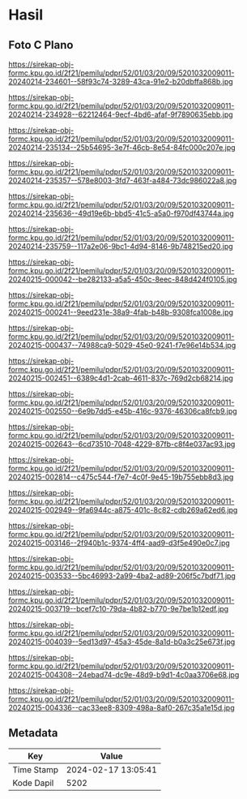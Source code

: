 # Hasil

## Foto C Plano

https://sirekap-obj-formc.kpu.go.id/2f21/pemilu/pdpr/52/01/03/20/09/5201032009011-20240214-234601--58f93c74-3289-43ca-91e2-b20dbffa868b.jpg

https://sirekap-obj-formc.kpu.go.id/2f21/pemilu/pdpr/52/01/03/20/09/5201032009011-20240214-234928--62212464-9ecf-4bd6-afaf-9f7890635ebb.jpg

https://sirekap-obj-formc.kpu.go.id/2f21/pemilu/pdpr/52/01/03/20/09/5201032009011-20240214-235134--25b54695-3e7f-46cb-8e54-84fc000c207e.jpg

https://sirekap-obj-formc.kpu.go.id/2f21/pemilu/pdpr/52/01/03/20/09/5201032009011-20240214-235357--578e8003-3fd7-463f-a484-73dc986022a8.jpg

https://sirekap-obj-formc.kpu.go.id/2f21/pemilu/pdpr/52/01/03/20/09/5201032009011-20240214-235636--49d19e6b-bbd5-41c5-a5a0-f970df43744a.jpg

https://sirekap-obj-formc.kpu.go.id/2f21/pemilu/pdpr/52/01/03/20/09/5201032009011-20240214-235759--117a2e06-9bc1-4d94-8146-9b748215ed20.jpg

https://sirekap-obj-formc.kpu.go.id/2f21/pemilu/pdpr/52/01/03/20/09/5201032009011-20240215-000042--be282133-a5a5-450c-8eec-848d424f0105.jpg

https://sirekap-obj-formc.kpu.go.id/2f21/pemilu/pdpr/52/01/03/20/09/5201032009011-20240215-000241--9eed231e-38a9-4fab-b48b-9308fca1008e.jpg

https://sirekap-obj-formc.kpu.go.id/2f21/pemilu/pdpr/52/01/03/20/09/5201032009011-20240215-000437--74988ca9-5029-45e0-9241-f7e96e14b534.jpg

https://sirekap-obj-formc.kpu.go.id/2f21/pemilu/pdpr/52/01/03/20/09/5201032009011-20240215-002451--6389c4d1-2cab-4611-837c-769d2cb68214.jpg

https://sirekap-obj-formc.kpu.go.id/2f21/pemilu/pdpr/52/01/03/20/09/5201032009011-20240215-002550--6e9b7dd5-e45b-416c-9376-46306ca8fcb9.jpg

https://sirekap-obj-formc.kpu.go.id/2f21/pemilu/pdpr/52/01/03/20/09/5201032009011-20240215-002643--6cd73510-7048-4229-87fb-c8f4e037ac93.jpg

https://sirekap-obj-formc.kpu.go.id/2f21/pemilu/pdpr/52/01/03/20/09/5201032009011-20240215-002814--c475c544-f7e7-4c0f-9e45-19b755ebb8d3.jpg

https://sirekap-obj-formc.kpu.go.id/2f21/pemilu/pdpr/52/01/03/20/09/5201032009011-20240215-002949--9fa6944c-a875-401c-8c82-cdb269a62ed6.jpg

https://sirekap-obj-formc.kpu.go.id/2f21/pemilu/pdpr/52/01/03/20/09/5201032009011-20240215-003146--2f940b1c-9374-4ff4-aad9-d3f5e490e0c7.jpg

https://sirekap-obj-formc.kpu.go.id/2f21/pemilu/pdpr/52/01/03/20/09/5201032009011-20240215-003533--5bc46993-2a99-4ba2-ad89-206f5c7bdf71.jpg

https://sirekap-obj-formc.kpu.go.id/2f21/pemilu/pdpr/52/01/03/20/09/5201032009011-20240215-003719--bcef7c10-79da-4b82-b770-9e7be1b12edf.jpg

https://sirekap-obj-formc.kpu.go.id/2f21/pemilu/pdpr/52/01/03/20/09/5201032009011-20240215-004039--5ed13d97-45a3-45de-8a1d-b0a3c25e673f.jpg

https://sirekap-obj-formc.kpu.go.id/2f21/pemilu/pdpr/52/01/03/20/09/5201032009011-20240215-004308--24ebad74-dc9e-48d9-b9d1-4c0aa3706e68.jpg

https://sirekap-obj-formc.kpu.go.id/2f21/pemilu/pdpr/52/01/03/20/09/5201032009011-20240215-004336--cac33ee8-8309-498a-8af0-267c35a1e15d.jpg


## Metadata

| Key        | Value               |
| ---------- | ------------------- |
| Time Stamp | 2024-02-17 13:05:41 |
| Kode Dapil | 5202                |



